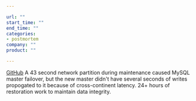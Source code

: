 ```yaml
---

url: ""
start_time: ""
end_time: ""
categories:
- postmortem
company: ""
product: ""

---
```


[GitHub](https://blog.github.com/2018-10-30-oct21-post-incident-analysis/) A 43 second network partition during maintenance caused MySQL master failover, but the new master didn't have several seconds of writes propogated to it because of cross-continent latency.  24+ hours of restoration work to maintain data integrity.
